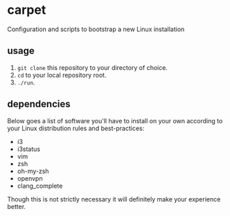 carpet
======

Configuration and scripts to bootstrap a new Linux installation

usage
------
1. `git clone` this repository to your directory of choice.
2. `cd` to your local repository root.
3. `./run`.

dependencies
------------
Below goes a list of software you'll have to install on your own
according to your Linux distribution rules and best-practices:

- i3
- i3status
- vim
- zsh
- oh-my-zsh
- openvpn
- clang_complete

Though this is not strictly necessary it will definitely make your
experience better.

